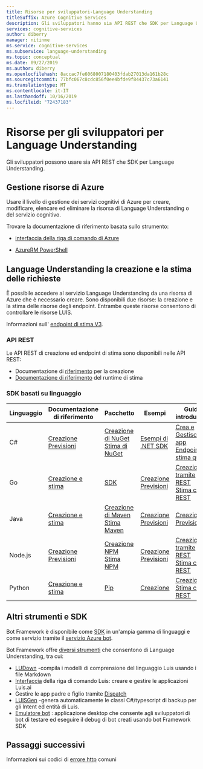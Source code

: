 ```yaml
---
title: Risorse per sviluppatori-Language Understanding
titleSuffix: Azure Cognitive Services
description: Gli sviluppatori hanno sia API REST che SDK per Language Understanding.
services: cognitive-services
author: diberry
manager: nitinme
ms.service: cognitive-services
ms.subservice: language-understanding
ms.topic: conceptual
ms.date: 09/27/2019
ms.author: diberry
ms.openlocfilehash: 8accac7fe6068007180403fdab27013da161b28c
ms.sourcegitcommit: 77bfc067c8cdc856f0ee4bfde9f84437c73a6141
ms.translationtype: MT
ms.contentlocale: it-IT
ms.lasthandoff: 10/16/2019
ms.locfileid: "72437183"
---
```

# <a name="developer-resources-for-language-understanding"></a>Risorse per gli sviluppatori per Language Understanding

Gli sviluppatori possono usare sia API REST che SDK per Language Understanding. 

## <a name="azure-resource-management"></a>Gestione risorse di Azure

Usare il livello di gestione dei servizi cognitivi di Azure per creare, modificare, elencare ed eliminare la risorsa di Language Understanding o del servizio cognitivo.

Trovare la documentazione di riferimento basata sullo strumento:

* [interfaccia della riga di comando di Azure](https://docs.microsoft.com/cli/azure/cognitiveservices#az-cognitiveservices-list)

* [AzureRM PowerShell](https://docs.microsoft.com/powershell/module/azurerm.cognitiveservices/?view=azurermps-4.4.1#cognitive_services)

## <a name="language-understanding-authoring-and-prediction-requests"></a>Language Understanding la creazione e la stima delle richieste

È possibile accedere al servizio Language Understanding da una risorsa di Azure che è necessario creare. Sono disponibili due risorse: la creazione e la stima delle risorse degli endpoint. Entrambe queste risorse consentono di controllare le risorse LUIS. 

Informazioni sull' [endpoint di stima V3](luis-migration-api-v3.md).

### <a name="rest-apis"></a>API REST

Le API REST di creazione ed endpoint di stima sono disponibili nelle API REST:

* Documentazione di [riferimento](https://go.microsoft.com/fwlink/?linkid=2092087) per la creazione
* [Documentazione di riferimento](https://go.microsoft.com/fwlink/?linkid=2092356) del runtime di stima

### <a name="language-based-sdks"></a>SDK basati su linguaggio

|Linguaggio |Documentazione di riferimento|Pacchetto|Esempi|Guide introduttive|
|--|--|--|--|--|
|C#|[Creazione](https://docs.microsoft.com/dotnet/api/microsoft.azure.cognitiveservices.language.luis.authoring?view=azure-dotnet)</br>[Previsioni](https://docs.microsoft.com/dotnet/api/microsoft.azure.cognitiveservices.language.luis.runtime?view=azure-dotnet)|[Creazione di NuGet](https://www.nuget.org/packages/Microsoft.Azure.CognitiveServices.Language.LUIS.Authoring/)<br>[Stima di NuGet](https://www.nuget.org/packages/Microsoft.Azure.CognitiveServices.Language.LUIS.Runtime/)|[Esempi di .NET SDK](https://github.com/Azure-Samples/cognitive-services-dotnet-sdk-samples/tree/master/LUIS)|[Crea e Gestisci app](sdk-csharp-quickstart-authoring-app.md)<br>[Endpoint di stima query](sdk-csharp-quickstart-query-prediction-endpoint.md)|
|Go|[Creazione e stima](https://godoc.org/github.com/Azure/azure-sdk-for-go/services/cognitiveservices/v2.0/luis)|[SDK](https://github.com/Azure/azure-sdk-for-go/tree/master/services/cognitiveservices/v2.0/luis)|[Creazione](https://github.com/Azure-Samples/cognitive-services-language-understanding/tree/master/documentation-samples/quickstarts/change-model/go)<br>[Previsioni](https://github.com/Azure-Samples/cognitive-services-language-understanding/tree/master/documentation-samples/quickstarts/analyze-text/go)|[Creazione tramite REST](luis-get-started-go-add-utterance.md)<br>[Stima con REST](luis-get-started-go-get-intent.md)|
|Java|[Creazione e stima](https://docs.microsoft.com/java/api/overview/azure/cognitiveservices/client/languageunderstanding?view=azure-java-stable)|[Creazione di Maven](https://search.maven.org/artifact/com.microsoft.azure.cognitiveservices/azure-cognitiveservices-luis-authoring)<br>[Stima Maven](https://search.maven.org/artifact/com.microsoft.azure.cognitiveservices/azure-cognitiveservices-luis-runtime)|[Creazione](https://github.com/Azure-Samples/cognitive-services-language-understanding/tree/master/documentation-samples/quickstarts/change-model/java)<br>[Previsioni](https://github.com/Azure-Samples/cognitive-services-language-understanding/tree/master/documentation-samples/quickstarts/analyze-text/java)|[Creazione](luis-get-started-java-add-utterance.md)<br>[Previsioni](luis-get-started-java-get-intent.md)
|Node.js|[Creazione](https://docs.microsoft.com/javascript/api/@azure/cognitiveservices-luis-authoring/?view=azure-node-latest)<br>[Previsioni](https://docs.microsoft.com/javascript/api/@azure/cognitiveservices-luis-runtime/?view=azure-node-latest)|[Creazione NPM](https://www.npmjs.com/package/azure-cognitiveservices-luis-authoring)<br>[Stima NPM](https://www.npmjs.com/package/azure-cognitiveservices-luis-runtime)|[Creazione](https://github.com/Azure-Samples/cognitive-services-language-understanding/tree/master/documentation-samples/quickstarts/change-model/node)<br>[Previsioni](https://github.com/Azure-Samples/cognitive-services-language-understanding/tree/master/documentation-samples/quickstarts/analyze-text/node)|[Creazione tramite REST](https://docs.microsoft.com/azure/cognitive-services/luis/luis-get-started-node-get-intent)<br>[Stima con REST](https://docs.microsoft.com/azure/cognitive-services/luis/luis-get-started-node-add-utterance)|
|Python|[Creazione e stima](sdk-python-quickstart-authoring-app.md)|[Pip](https://pypi.org/project/azure-cognitiveservices-language-luis/)|[Creazione](https://github.com/Azure-Samples/cognitive-services-quickstart-code/blob/master/python/LUIS/application_quickstart.py)|[Creazione](sdk-python-quickstart-authoring-app.md)<br>[Stima con REST](luis-get-started-python-get-intent.md)

## <a name="other-tools-and-sdks"></a>Altri strumenti e SDK

Bot Framework è disponibile come [SDK](https://github.com/Microsoft/botframework) in un'ampia gamma di linguaggi e come servizio tramite il [servizio Azure bot](https://dev.botframework.com/). 

Bot Framework offre [diversi strumenti](https://github.com/microsoft/botbuilder-tools) che consentono di Language Understanding, tra cui:

* [LUDown](https://github.com/microsoft/botbuilder-tools/blob/master/packages/Ludown) -compila i modelli di comprensione del linguaggio Luis usando i file Markdown
* [Interfaccia](https://github.com/microsoft/botbuilder-tools/blob/master/packages/LUIS) della riga di comando Luis: creare e gestire le applicazioni Luis.ai
* Gestire le app padre e figlio tramite [Dispatch](https://github.com/microsoft/botbuilder-tools/blob/master/packages/Dispatch)
* [LUISGen](https://github.com/microsoft/botbuilder-tools/blob/master/packages/LUISGen) -genera automaticamente le classi C#/typescript di backup per gli Intent ed entità di Luis.
* [Emulatore bot](https://github.com/Microsoft/BotFramework-Emulator/releases) : applicazione desktop che consente agli sviluppatori di bot di testare ed eseguire il debug di bot creati usando bot Framework SDK


## <a name="next-steps"></a>Passaggi successivi

Informazioni sui codici di [errore http](luis-reference-response-codes.md) comuni